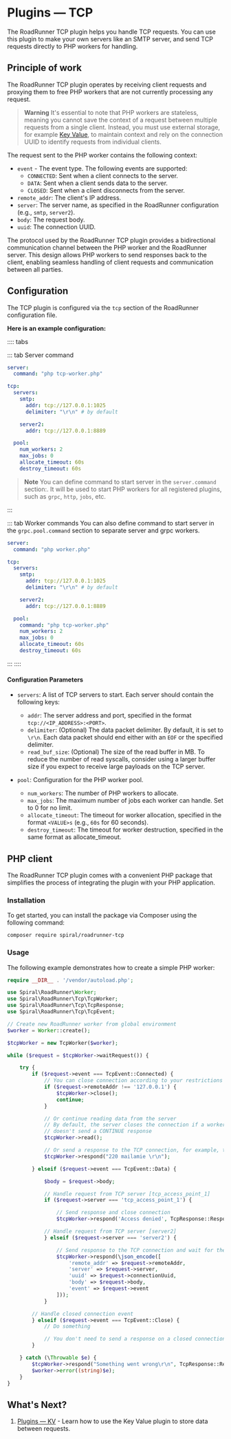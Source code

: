 # Plugins — TCP

The RoadRunner TCP plugin helps you handle TCP requests. You can use this plugin to make your own servers like an SMTP
server, and send TCP requests directly to PHP workers for handling.

## Principle of work

The RoadRunner TCP plugin operates by receiving client requests and proxying them to free PHP workers that are not
currently processing any request.

> **Warning**
> It's essential to note that PHP workers are stateless, meaning you cannot save the context of a request between
> multiple requests from a single client. Instead, you must use external storage, for
> example [Key Value](../kv/overview.md), to maintain context and rely on the connection UUID to identify requests from
> individual clients.

The request sent to the PHP worker contains the following context:

- `event` - The event type. The following events are supported:
    - `CONNECTED`: Sent when a client connects to the server.
    - `DATA`: Sent when a client sends data to the server.
    - `CLOSED`: Sent when a client disconnects from the server.
- `remote_addr`: The client's IP address.
- `server`: The server name, as specified in the RoadRunner configuration (e.g., `smtp`, `server2`).
- `body`: The request body.
- `uuid`: The connection UUID.

The protocol used by the RoadRunner TCP plugin provides a bidirectional communication channel between the PHP worker
and the RoadRunner server. This design allows PHP workers to send responses back to the client, enabling seamless
handling of client requests and communication between all parties.

## Configuration

The TCP plugin is configured via the `tcp` section of the RoadRunner configuration file.

**Here is an example configuration:**

:::: tabs

::: tab Server command

```yaml .rr.yaml
server:
  command: "php tcp-worker.php"

tcp:
  servers:
    smtp:
      addr: tcp://127.0.0.1:1025
      delimiter: "\r\n" # by default

    server2:
      addr: tcp://127.0.0.1:8889

  pool:
    num_workers: 2
    max_jobs: 0
    allocate_timeout: 60s
    destroy_timeout: 60s
```

> **Note**
> You can define command to start server in the `server.command` section:. It will be used to start PHP workers for all
> registered plugins, such as `grpc`, `http`, `jobs`, etc.

:::

::: tab Worker commands
You can also define command to start server in the `grpc.pool.command` section to separate server and grpc workers.

```yaml .rr.yaml
server:
  command: "php worker.php"

tcp:
  servers:
    smtp:
      addr: tcp://127.0.0.1:1025
      delimiter: "\r\n" # by default

    server2:
      addr: tcp://127.0.0.1:8889

  pool:
    command: "php tcp-worker.php"
    num_workers: 2
    max_jobs: 0
    allocate_timeout: 60s
    destroy_timeout: 60s
```

:::
::::

#### Configuration Parameters

- `servers`: A list of TCP servers to start. Each server should contain the following keys:
    - `addr`: The server address and port, specified in the format `tcp://<IP_ADDRESS>:<PORT>`.
    - `delimiter`: (Optional) The data packet delimiter. By default, it is set to `\r\n`. Each data packet should end
      either with an `EOF` or the specified delimiter.
    - `read_buf_size`: (Optional) The size of the read buffer in MB. To reduce the number of read syscalls, consider
      using a larger buffer size if you expect to receive large payloads on the TCP server.

- `pool`: Configuration for the PHP worker pool.
    - `num_workers`: The number of PHP workers to allocate.
    - `max_jobs`: The maximum number of jobs each worker can handle. Set to 0 for no limit.
    - `allocate_timeout`: The timeout for worker allocation, specified in the format `<VALUE>s` (e.g., `60s` for 60
      seconds).
    - `destroy_timeout`: The timeout for worker destruction, specified in the same format as allocate_timeout.

## PHP client

The RoadRunner TCP plugin comes with a convenient PHP package that simplifies the process of integrating the plugin with
your PHP application.

### Installation

To get started, you can install the package via Composer using the following command:

```terminal
composer require spiral/roadrunner-tcp
```

### Usage

The following example demonstrates how to create a simple PHP worker:

```php tcp-worker.php
require __DIR__ . '/vendor/autoload.php';

use Spiral\RoadRunner\Worker;
use Spiral\RoadRunner\Tcp\TcpWorker;
use Spiral\RoadRunner\Tcp\TcpResponse;
use Spiral\RoadRunner\Tcp\TcpEvent;

// Create new RoadRunner worker from global environment
$worker = Worker::create();

$tcpWorker = new TcpWorker($worker);

while ($request = $tcpWorker->waitRequest()) {

    try {
        if ($request->event === TcpEvent::Connected) {
            // You can close connection according to your restrictions
            if ($request->remoteAddr !== '127.0.0.1') {
                $tcpWorker->close();
                continue;
            }

            // Or continue reading data from the server
            // By default, the server closes the connection if a worker
            // doesn't send a CONTINUE response
            $tcpWorker->read();

            // Or send a response to the TCP connection, for example, to an SMTP client
            $tcpWorker->respond("220 mailamie \r\n");

        } elseif ($request->event === TcpEvent::Data) {

            $body = $request->body;

            // Handle request from TCP server [tcp_access_point_1]
            if ($request->server === 'tcp_access_point_1') {

                // Send response and close connection
                $tcpWorker->respond('Access denied', TcpResponse::RespondClose);

            // Handle request from TCP server [server2]
            } elseif ($request->server === 'server2') {

                // Send response to the TCP connection and wait for the next request
                $tcpWorker->respond(\json_encode([
                    'remote_addr' => $request->remoteAddr,
                    'server' => $request->server,
                    'uuid' => $request->connectionUuid,
                    'body' => $request->body,
                    'event' => $request->event
                ]));
            }

        // Handle closed connection event
        } elseif ($request->event === TcpEvent::Close) {
            // Do something

            // You don't need to send a response on a closed connection
        }

    } catch (\Throwable $e) {
        $tcpWorker->respond("Something went wrong\r\n", TcpResponse::RespondClose);
        $worker->error((string)$e);
    }
}
```

## What's Next?

1. [Plugins — KV](../kv/overview.md) - Learn how to use the Key Value plugin to store data between requests.
